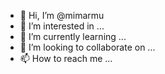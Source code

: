 - 👋 Hi, I’m @mimarmu
- 👀 I’m interested in ...
- 🌱 I’m currently learning ...
- 💞️ I’m looking to collaborate on ...
- 📫 How to reach me ...

<!---
mimarmu/mimarmu is a ✨ special ✨ repository because its `README.md` (this file) appears on your GitHub profile.
You can click the Preview link to take a look at your changes.
--->
